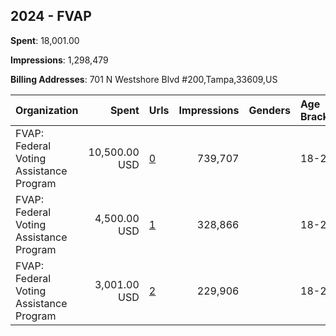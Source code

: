 ## 2024 - FVAP 
**Spent**: 18,001.00

**Impressions**: 1,298,479

**Billing Addresses**: 701 N Westshore Blvd #200,Tampa,33609,US

|Organization|Spent|Urls|Impressions|Genders|Age Brackets|Country Codes|
|:---|---:|:---|---:|:---|:---|:---|
|FVAP: Federal Voting Assistance Program|10,500.00 USD|[0](https://www.snap.com/political-ads/asset/ba0312ee446f3f3fda671aef058fd43f780be75d68b92f790b2385b47c9085c7?mediaType=jpeg)|739,707||18-29|united states|
|FVAP: Federal Voting Assistance Program|4,500.00 USD|[1](https://www.snap.com/political-ads/asset/b10dc1bb416d8590176ea3a76ff10d05b0d3ffabc44b6f199a716d33757c8833?mediaType=png)|328,866||18-29|united states|
|FVAP: Federal Voting Assistance Program|3,001.00 USD|[2](https://www.snap.com/political-ads/asset/93c34a10a257b3238db655ecd84fa7b686c067df58fc2948547dcff7da0f4c10?mediaType=png)|229,906||18-29|united states|
